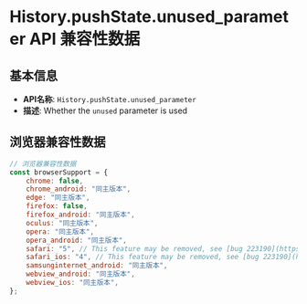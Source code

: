 # History.pushState.unused_parameter API 兼容性数据

## 基本信息

- **API名称**: `History.pushState.unused_parameter`
- **描述**: Whether the `unused` parameter is used

## 浏览器兼容性数据

```javascript
// 浏览器兼容性数据
const browserSupport = {
    chrome: false,
    chrome_android: "同主版本",
    edge: "同主版本",
    firefox: false,
    firefox_android: "同主版本",
    oculus: "同主版本",
    opera: "同主版本",
    opera_android: "同主版本",
    safari: "5", // This feature may be removed, see [bug 223190](https://webkit.org/b/223190).,
    safari_ios: "4", // This feature may be removed, see [bug 223190](https://webkit.org/b/223190).,
    samsunginternet_android: "同主版本",
    webview_android: "同主版本",
    webview_ios: "同主版本",
};

```

